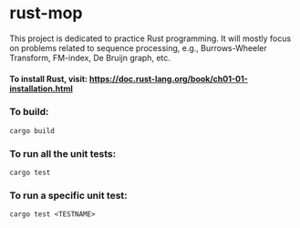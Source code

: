# rust-mop
This project is dedicated to practice Rust programming. It will mostly focus on problems related to sequence processing, e.g., Burrows-Wheeler Transform, FM-index, De Bruijn graph, etc.

#### To install Rust, visit: https://doc.rust-lang.org/book/ch01-01-installation.html

### To build:
```
cargo build
```

### To run all the unit tests:
```
cargo test
```

### To run a specific unit test:
```
cargo test <TESTNAME>
```
